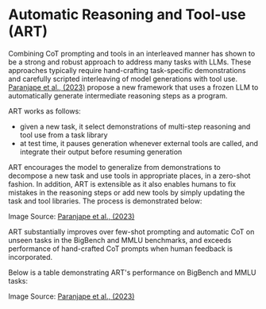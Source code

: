 # Automatic Reasoning and Tool-use (ART)


Combining CoT prompting and tools in an interleaved manner has shown to be a strong and robust approach to address many tasks with LLMs. These approaches typically require hand-crafting task-specific demonstrations and carefully scripted interleaving of model generations with tool use. [Paranjape et al., (2023)](https://arxiv.org/abs/2303.09014) propose a new framework that uses a frozen LLM to automatically generate intermediate reasoning steps as a program.

ART works as follows:
- given a new task, it select demonstrations of multi-step reasoning and tool use from a task library 
- at test time, it pauses generation whenever external tools are called, and integrate their output before resuming generation

ART encourages the model to generalize from demonstrations to decompose a new task and
use tools in appropriate places, in a zero-shot fashion. In addition, ART is extensible as it also enables humans to fix mistakes in the reasoning steps or add new tools by simply updating the task and tool libraries. The process is demonstrated below:


Image Source: [Paranjape et al., (2023)](https://arxiv.org/abs/2303.09014)

ART substantially improves over few-shot prompting and automatic CoT on unseen tasks in the BigBench and MMLU benchmarks, and exceeds performance of hand-crafted CoT prompts when human feedback is incorporated. 

Below is a table demonstrating ART's performance on BigBench and MMLU tasks:


Image Source: [Paranjape et al., (2023)](https://arxiv.org/abs/2303.09014)


